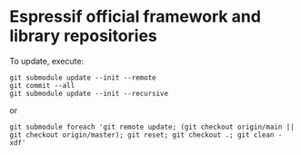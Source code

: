 # Espressif official framework and library repositories

To update, execute:

```
git submodule update --init --remote
git commit --all
git submodule update --init --recursive
```

or

```
git submodule foreach 'git remote update; (git checkout origin/main || git checkout origin/master); git reset; git checkout .; git clean -xdf'
```
